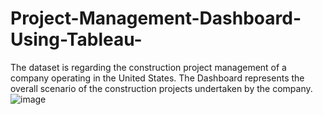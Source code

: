 # Project-Management-Dashboard-Using-Tableau-
The dataset is regarding the construction project management of a company operating in the United States.  The Dashboard represents the overall scenario of the  construction projects undertaken by the company.
![image](https://user-images.githubusercontent.com/110782929/200173496-7580a1f1-6a1a-4293-9abb-8e0a1e0e34da.png)
